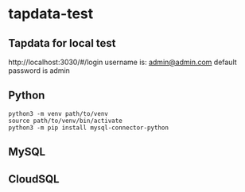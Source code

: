 # tapdata-test

## Tapdata for local test
http://localhost:3030/#/login
username is: admin@admin.com
default password is admin

## Python
```
python3 -m venv path/to/venv
source path/to/venv/bin/activate
python3 -m pip install mysql-connector-python
```

## MySQL

## CloudSQL
